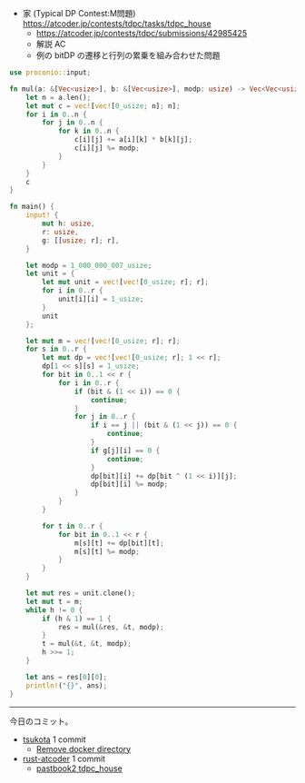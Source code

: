 - 家 (Typical DP Contest:M問題)
  <https://atcoder.jp/contests/tdpc/tasks/tdpc_house>
  - <https://atcoder.jp/contests/tdpc/submissions/42985425>
  - 解説 AC
  - 例の bitDP の遷移と行列の累乗を組み合わせた問題

```rust
use proconio::input;

fn mul(a: &[Vec<usize>], b: &[Vec<usize>], modp: usize) -> Vec<Vec<usize>> {
    let n = a.len();
    let mut c = vec![vec![0_usize; n]; n];
    for i in 0..n {
        for j in 0..n {
            for k in 0..n {
                c[i][j] += a[i][k] * b[k][j];
                c[i][j] %= modp;
            }
        }
    }
    c
}

fn main() {
    input! {
        mut h: usize,
        r: usize,
        g: [[usize; r]; r],
    }

    let modp = 1_000_000_007_usize;
    let unit = {
        let mut unit = vec![vec![0_usize; r]; r];
        for i in 0..r {
            unit[i][i] = 1_usize;
        }
        unit
    };

    let mut m = vec![vec![0_usize; r]; r];
    for s in 0..r {
        let mut dp = vec![vec![0_usize; r]; 1 << r];
        dp[1 << s][s] = 1_usize;
        for bit in 0..1 << r {
            for i in 0..r {
                if (bit & (1 << i)) == 0 {
                    continue;
                }
                for j in 0..r {
                    if i == j || (bit & (1 << j)) == 0 {
                        continue;
                    }
                    if g[j][i] == 0 {
                        continue;
                    }
                    dp[bit][i] += dp[bit ^ (1 << i)][j];
                    dp[bit][i] %= modp;
                }
            }
        }

        for t in 0..r {
            for bit in 0..1 << r {
                m[s][t] += dp[bit][t];
                m[s][t] %= modp;
            }
        }
    }

    let mut res = unit.clone();
    let mut t = m;
    while h != 0 {
        if (h & 1) == 1 {
            res = mul(&res, &t, modp);
        }
        t = mul(&t, &t, modp);
        h >>= 1;
    }

    let ans = res[0][0];
    println!("{}", ans);
}
```

---

今日のコミット。

- [tsukota](https://github.com/bouzuya/tsukota) 1 commit
  - [Remove docker directory](https://github.com/bouzuya/tsukota/commit/b0b40ec72bf7b6c7e03c3389b8965bf022f7a687)
- [rust-atcoder](https://github.com/bouzuya/rust-atcoder) 1 commit
  - [pastbook2 tdpc_house](https://github.com/bouzuya/rust-atcoder/commit/447ee67899fef7e5c9cd3896b6de2e90b694a63d)
